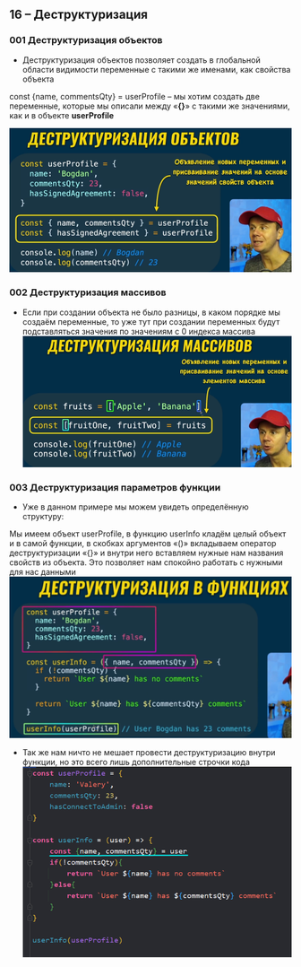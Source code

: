 ## **16 – Деструктуризация**

### **001 Деструктуризация объектов**
- Деструктуризация объектов позволяет создать в глобальной области видимости переменные с такими же именами, как свойства объекта

const {name, commentsQty} = userProfile – мы хотим создать две переменные, которые мы описали между «**{}**» с такими же значениями, как и в объекте **userProfile**

![](../_png/Pasted%20image%2020220908185446.png)

### **002 Деструктуризация массивов**

- Если при создании объекта не было разницы, в каком порядке мы создаём переменные, то уже тут при создании переменных будут подставляться значения по значениям с 0 индекса массива
![](../_png/Pasted%20image%2020220908185454.png)

### **003 Деструктуризация параметров функции**

- Уже в данном примере мы можем увидеть определённую структуру:

Мы имеем объект userProfile, в функцию userInfo кладём целый объект и в самой функции, в скобках аргументов «()» вкладываем оператор деструктуризации «{}» и внутри него вставляем нужные нам названия свойств из объекта. Это позволяет нам спокойно работать с нужными для нас данными
![](../_png/Pasted%20image%2020220908185503.png)

- Так же нам ничто не мешает провести деструктуризацию внутри функции, но это всего лишь дополнительные строчки кода
![](../_png/Pasted%20image%2020220908185508.png)